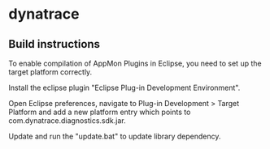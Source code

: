 # dynatrace


## Build instructions
To enable compilation of AppMon Plugins in Eclipse, you need to set up the target platform correctly. 

Install the eclipse plugin "Eclipse Plug-in Development Environment".

Open Eclipse preferences, navigate to Plug-in Development > Target Platform and add a new platform entry which points to com.dynatrace.diagnostics.sdk.jar.

Update and run the "update.bat" to update library dependency.
